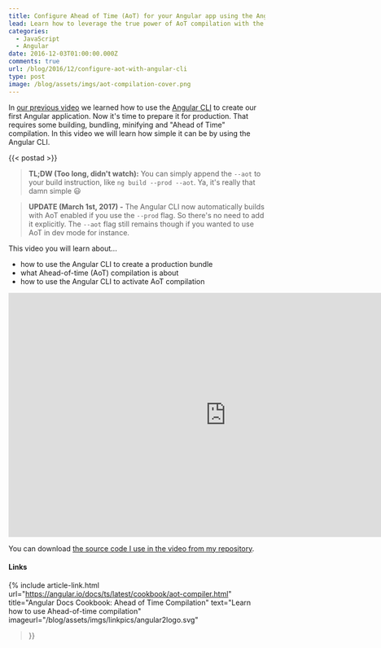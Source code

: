 ```yaml
---
title: Configure Ahead of Time (AoT) for your Angular app using the Angular CLI
lead: Learn how to leverage the true power of AoT compilation with the CLI
categories:
  - JavaScript
  - Angular
date: 2016-12-03T01:00:00.000Z
comments: true
url: /blog/2016/12/configure-aot-with-angular-cli
type: post
image: /blog/assets/imgs/aot-compilation-cover.png
---
```


<div class="article-intro">
  In <a href="/blog/2016/10/lets-create-ur-first-ng2-app/" target="_blank">our previous video</a> we learned how to use the <a href="" target="_blank">Angular CLI</a> to create our first Angular application. Now it's time to prepare it for production. That requires some building, bundling, minifying and "Ahead of Time" compilation. In this video we will learn how simple it can be by using the Angular CLI.
</div>

{{< postad >}}

> **TL;DW (Too long, didn't watch):** You can simply append the `--aot` to your build instruction, like `ng build --prod --aot`. Ya, it's really that damn simple :smiley: 

> **UPDATE (March 1st, 2017) -** The Angular CLI now automatically builds with AoT enabled if you use the `--prod` flag. So there's no need to add it explicitly. The `--aot` flag still remains though if you wanted to use AoT in dev mode for instance.

This video you will learn about...

- how to use the Angular CLI to create a production bundle
- what Ahead-of-time (AoT) compilation is about
- how to use the Angular CLI to activate AoT compilation

<iframe width="853" height="480" src="https://www.youtube.com/embed/nxMCBKpRC60" frameborder="0" allowfullscreen="allowfullscreen"> </iframe>

You can download [the source code I use in the video from my repository](https://github.com/juristr/video-your-first-ng2-app).

#### Links

{%
  include article-link.html
  url="https://angular.io/docs/ts/latest/cookbook/aot-compiler.html"
  title="Angular Docs Cookbook: Ahead of Time Compilation"
  text="Learn how to use Ahead-of-time compilation"
  imageurl="/blog/assets/imgs/linkpics/angular2logo.svg"
>}}

